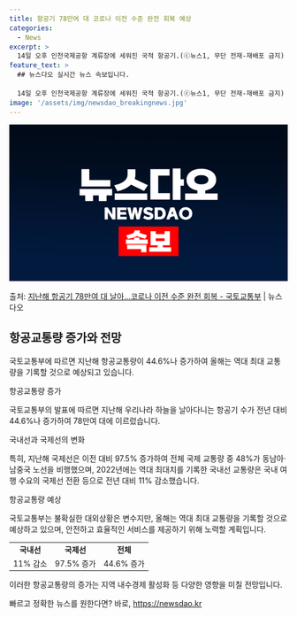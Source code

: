 ```yaml
---
title: 항공기 78만여 대 코로나 이전 수준 완전 회복 예상
categories:
  - News
excerpt: >
  14일 오후 인천국제공항 계류장에 세워진 국적 항공기.(ⓒ뉴스1, 무단 전재-재배포 금지) 지난해 우리나라 …
feature_text: >
  ## 뉴스다오 실시간 뉴스 속보입니다.

  14일 오후 인천국제공항 계류장에 세워진 국적 항공기.(ⓒ뉴스1, 무단 전재-재배포 금지) 지난해 우리나라 …
image: '/assets/img/newsdao_breakingnews.jpg'
---
```


![뉴스다오 속보](/assets/img/newsdao_breakingnews.jpg)

<p>출처: <a href="https://newsdao.kr/3036" rel="dofollow">지난해 항공기 78만여 대 날아…코로나 이전 수준 완전 회복 - 국토교통부</a> | 뉴스다오</p>

<h2 data-ke-size="size26">항공교통량 증가와 전망</h2>
국토교통부에 따르면 지난해 항공교통량이 44.6%나 증가하여 올해는 역대 최대 교통량을 기록할 것으로 예상되고 있습니다.

<p data-ke-size="size16">항공교통량 증가</p>
국토교통부의 발표에 따르면 지난해 우리나라 하늘을 날아다니는 항공기 수가 전년 대비 44.6%나 증가하여 78만여 대에 이르렀습니다.

<p data-ke-size="size16">국내선과 국제선의 변화</p>
특히, 지난해 국제선은 이전 대비 97.5% 증가하여 전체 국제 교통량 중 48%가 동남아·남중국 노선을 비행했으며, 2022년에는 역대 최대치를 기록한 국내선 교통량은 국내 여행 수요의 국제선 전환 등으로 전년 대비 11% 감소했습니다.

<p data-ke-size="size16">항공교통량 예상</p>
국토교통부는 불확실한 대외상황은 변수지만, 올해는 역대 최대 교통량을 기록할 것으로 예상하고 있으며, 안전하고 효율적인 서비스를 제공하기 위해 노력할 계획입니다.

<table>
	<tbody>
		<tr>
			<td style="text-align: center; height: 17px;"><b>국내선</b></td>
			<td style="text-align: center; height: 17px;"><b>국제선</b></td>
			<td style="text-align: center; height: 17px;"><b>전체</b></td>
		</tr>
		<tr>
			<td style="text-align: center; height: 17px;">11% 감소</td>
			<td style="text-align: center; height: 17px;">97.5% 증가</td>
			<td style="text-align: center; height: 17px;">44.6% 증가</td>
		</tr>
	</tbody>
</table>

이러한 항공교통량의 증가는 지역 내수경제 활성화 등 다양한 영향을 미칠 전망입니다. 

빠르고 정확한 뉴스를 원한다면? 바로, <a href="https://newsdao.kr" rel="dofollow">https://newsdao.kr</a>


    
